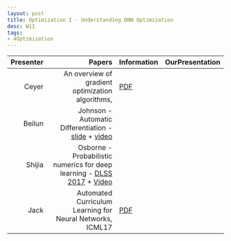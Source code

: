 ```yaml
---
layout: post
title: Optimization I - Understanding DNN Optimization
desc: W11
tags:
- 4Optimization
---
```



| Presenter | Papers | Information| OurPresentation |
| -----: | ----------: | :----- | :----- |
| Ceyer | An overview of gradient optimization algorithms,  | [PDF](https://arxiv.org/abs/1609.04747) |
| Beilun |  Johnson - Automatic Differentiation - [slide](https://drive.google.com/file/d/0B6NHiPcsmak1ckYxR2hmRGdzdFk/view) + [video](http://videolectures.net/deeplearning2017_johnson_automatic_differentiation/) |
| Shijia | Osborne - Probabilistic numerics for deep learning - [DLSS 2017](https://drive.google.com/file/d/0B2A1tnmq5zQdWHBYOFctNi1KdVU/view) + [Video](http://videolectures.net/deeplearning2017_osborne_probabilistic_numerics/) |
| Jack | Automated Curriculum Learning for Neural Networks, ICML17 | [PDF](https://arxiv.org/abs/1704.03003) |
